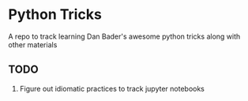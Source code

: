 # Python Tricks 
A repo to track learning Dan Bader's awesome python tricks along with other materials

## TODO
1. Figure out idiomatic practices to track jupyter notebooks